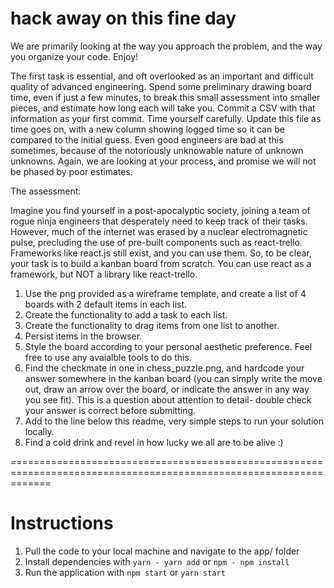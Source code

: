 # hack away on this fine day

We are primarily looking at the way you approach the problem, and the way you organize your code. Enjoy!

The first task is essential, and oft overlooked as an important and difficult quality of advanced engineering. Spend some preliminary drawing board time, even if just a few minutes, to break this small assessment into smaller pieces, and estimate how long each will take you. Commit a CSV with that information as your first commit. Time yourself carefully. Update this file as time goes on, with a new column showing logged time so it can be compared to the initial guess. Even good engineers are bad at this sometimes, because of the notoriously unknowable nature of unknown unknowns. Again, we are looking at your process, and promise we will not be phased by poor estimates.

The assessment: 

Imagine you find yourself in a post-apocalyptic society, joining a team of rogue ninja engineers that desperately need to keep track of their tasks. However, much of the internet was erased by a nuclear electromagnetic pulse, precluding the use of pre-built components such as react-trello. Frameworks like react.js still exist, and you can use them. So, to be clear, your task is to build a kanban board from scratch. You can use react as a framework, but NOT a library like react-trello. 

1. Use the png provided as a wireframe template, and create a list of 4 boards with 2 default items in each list.
2. Create the functionality to add a task to each list.
3. Create the functionality to drag items from one list to another.
4. Persist items in the browser.
5. Style the board according to your personal aesthetic preference. Feel free to use any avaialble tools to do this.
6. Find the checkmate in one in chess_puzzle.png, and hardcode your answer somewhere in the kanban board (you can simply write the move out, draw an arrow over the board, or indicate the answer in any way you see fit). This is a question about attention to detail- double check your answer is correct before submitting.
7. Add to the line below this readme, very simple steps to run your solution locally. 
8. Find a cold drink and revel in how lucky we all are to be alive :)

===================================================================================================================

# Instructions
1. Pull the code to your local machine and navigate to the app/ folder
2. Install dependencies with `yarn - yarn add` or `npm - npm install` 
3. Run the application with `npm start` or `yarn start`

